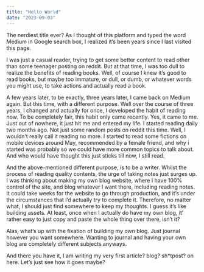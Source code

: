 ```yaml
---
title: "Hello World"
date: "2023-09-03"
---
```


The nerdiest title ever?
As I thought of this platform and typed the word Medium in Google search box, I realized it’s been years since I last visited this page.

I was just a casual reader, trying to get some better content to read other than some teenager posting on reddit. But at that time, I was too dull to realize the benefits of reading books. Well, of course I knew it’s good to read books, but maybe too immature, or dull, or dumb, or whatever words you might use, to take actions and actually read a book.

A few years later, to be exactly, three years later, I came back on Medium again. But this time, with a different purpose. Well over the course of three years, I changed and actually for once, I developed the habit of reading now. To be completely fair, this habit only came recently. Yes, it came to me. Just out of nowhere, it just hit me and entered my life. I started reading daily two months ago. Not just some random posts on reddit this time. Well, I wouldn’t really call it reading no more. I started to read some fictions on mobile devices around May, recommended by a female friend, and why i started was probably so we could have more common topics to talk about. And who would have thought this just sticks till now, I still read.

And the above-mentioned different purpose, is to be a writer. Whilst the process of reading quality contents, the urge of taking notes just surges up. I was thinking about making my own blog website, where I have 100% control of the site, and blog whatever I want there, including reading notes. It could take weeks for the website to go through production, and it’s under the circumstances that I’d actually try to complete it. Therefore, no matter what, I should just find somewhere to keep my thoughts. I guess it’s like building assets. At least, once when I actually do have my own blog, it’ rather easy to just copy and paste the whole thing over there, isn’t it?

Alas, what’s up with the fixation of building my own blog. Just journal however you want somewhere. Wanting to journal and having your own blog are completely different subjects anyways.

And there you have it, I am writing my very first article? blog? sh\*tpost? on here. Let’s just see how it goes maybe?
